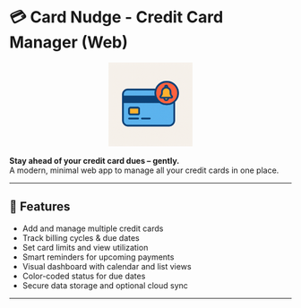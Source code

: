 # 💳 Card Nudge - Credit Card Manager (Web)

<div align="center">
  <img src="https://github.com/ASHWINI-GUPTA/Card-Nudge/blob/main/assets/icons/icon.png" alt="Card Nudge App Icon" height="150">
</div>

**Stay ahead of your credit card dues – gently.**  
A modern, minimal web app to manage all your credit cards in one place.

---

## 🚀 Features

- Add and manage multiple credit cards
- Track billing cycles & due dates
- Set card limits and view utilization
- Smart reminders for upcoming payments
- Visual dashboard with calendar and list views
- Color-coded status for due dates
- Secure data storage and optional cloud sync

---
